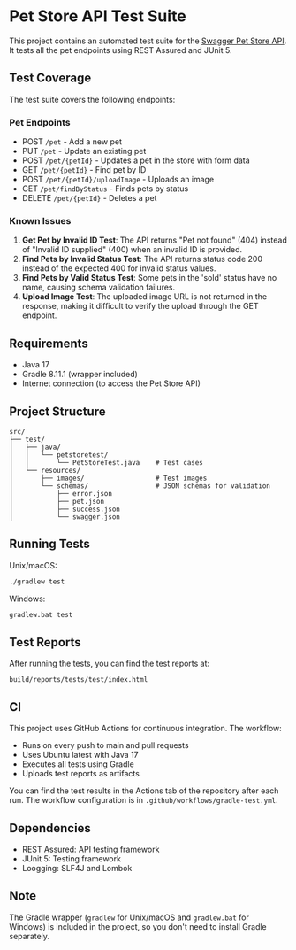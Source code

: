 # Pet Store API Test Suite

This project contains an automated test suite for the [Swagger Pet Store API](https://petstore.swagger.io/). It tests all the pet endpoints using REST Assured and JUnit 5.

## Test Coverage

The test suite covers the following endpoints:

### Pet Endpoints
- POST `/pet` - Add a new pet
- PUT `/pet` - Update an existing pet
- POST `/pet/{petId}` - Updates a pet in the store with form data
- GET `/pet/{petId}` - Find pet by ID
- POST `/pet/{petId}/uploadImage` - Uploads an image
- GET `/pet/findByStatus` - Finds pets by status
- DELETE `/pet/{petId}` - Deletes a pet

### Known Issues

1. **Get Pet by Invalid ID Test**: The API returns "Pet not found" (404) instead of "Invalid ID supplied" (400) when an invalid ID is provided.
2. **Find Pets by Invalid Status Test**: The API returns status code 200 instead of the expected 400 for invalid status values.
3. **Find Pets by Valid Status Test**: Some pets in the 'sold' status have no name, causing schema validation failures.
4. **Upload Image Test**: The uploaded image URL is not returned in the response, making it difficult to verify the upload through the GET endpoint.

## Requirements

- Java 17
- Gradle 8.11.1 (wrapper included)
- Internet connection (to access the Pet Store API)

## Project Structure

```
src/
├── test/
│   ├── java/
│   │   └── petstoretest/
│   │       └── PetStoreTest.java    # Test cases
│   └── resources/
│       ├── images/                  # Test images
│       └── schemas/                 # JSON schemas for validation
│           ├── error.json
│           ├── pet.json
│           ├── success.json
│           └── swagger.json
```

## Running Tests

Unix/macOS:
```bash
./gradlew test
```

Windows:
```cmd
gradlew.bat test
```

## Test Reports

After running the tests, you can find the test reports at:
```
build/reports/tests/test/index.html
```

## CI

This project uses GitHub Actions for continuous integration. The workflow:
- Runs on every push to main and pull requests
- Uses Ubuntu latest with Java 17
- Executes all tests using Gradle
- Uploads test reports as artifacts

You can find the test results in the Actions tab of the repository after each run. The workflow configuration is in `.github/workflows/gradle-test.yml`.

## Dependencies

- REST Assured: API testing framework
- JUnit 5: Testing framework
- Loogging: SLF4J and Lombok

## Note

The Gradle wrapper (`gradlew` for Unix/macOS and `gradlew.bat` for Windows) is included in the project, so you don't need to install Gradle separately.
